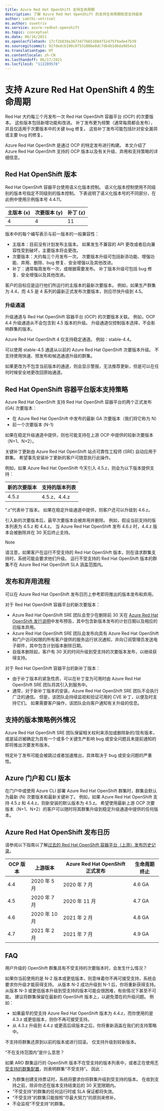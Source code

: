 ```yaml
---
title: Azure Red Hat OpenShift 支持生命周期
description: 了解 Azure Red Hat OpenShift 的支持生命周期和受支持版本
author: sakthi-vetrivel
ms.author: suvetriv
ms.service: azure-redhat-openshift
ms.topic: conceptual
ms.date: 06/16/2021
ms.openlocfilehash: 17cf2b839a3673477b651084f52475f9ade47b39
ms.sourcegitcommit: 91fdedcb190c0753180be8dc7db4b1d6da9854a1
ms.translationtype: HT
ms.contentlocale: zh-CN
ms.lasthandoff: 06/17/2021
ms.locfileid: "112289578"
---
```

# <a name="support-lifecycle-for-azure-red-hat-openshift-4"></a>支持 Azure Red Hat OpenShift 4 的生命周期

Red Hat 大约每三个月发布一次 Red Hat OpenShift 容器平台 (OCP) 的次要版本。 这些版本包括新增功能和改进。 补丁发布更为频繁（通常每周都会发布），并且仅适用于次要版本中的关键 bug 修复。 这些补丁发布可能包括针对安全漏洞或主要 bug 的修复。

Azure Red Hat OpenShift 是通过 OCP 的特定发布进行构建。 本文介绍了 Azure Red Hat OpenShift 支持的 OCP 版本以及有关升级、弃用和支持策略的详细信息。

## <a name="red-hat-openshift-versions"></a>Red Hat OpenShift 版本

Red Hat OpenShift 容器平台使用语义化版本控制。 语义化版本控制使用不同级别的版本号指定不同级别的版本控制。 下表说明了语义化版本号的不同部分，在此例中使用示例版本号 4.4.11。

|主版本 (x)|次要版本 (y)|补丁 (z)|
|-|-|-|
|4|4|11|

版本中的每个编写表示与前一版本的一般兼容性：

* 主版本：目前没有计划发布主版本。 如果发生不兼容的 API 更改或者后向兼容性受到破坏，主要版本将会更改。
* 次要版本：大约每三个月发布一次。 次要版本升级可包括新添功能、增强功能、弃用、删除、bug 修复、安全增强以及其他改进。
* 补丁：通常每周发布一次，或根据需要发布。 补丁版本升级可包括 bug 修复、安全增强以及其他改进。

客户的目标应是运行他们所运行的主版本的最新次要版本。 例如，如果生产群集为 4.4，而 4.5 是 4 系列的最新正式发布次要版本，则应尽快升级到 4.5。 

### <a name="upgrade-channels"></a>升级通道

升级通道与 Red Hat OpenShift 容器平台 (OCP) 的次要版本关联。 例如，OCP 4.4 升级通道从不会包含到 4.5 版本的升级。 升级通道仅控制版本选择，不会影响群集的版本。

Azure Red Hat OpenShift 4 仅支持稳定通道。 例如：stable-4.4。

可以使用 stable-4.5 通道从以前的 Azure Red Hat OpenShift 次要版本升级。 不支持使用快速、预发布和候选通道升级的群集。

如果更改为不包含当前版本的通道，则会显示警报，无法推荐更新，但是可以在任何时候安全地更改回原始通道。

## <a name="red-hat-openshift-container-platform-version-support-policy"></a>Red Hat OpenShift 容器平台版本支持策略

Azure Red Hat OpenShift 支持 Red Hat OpenShift 容器平台的两个正式发布 (GA) 次要版本：
* 在 Azure Red Hat OpenShift 中发布的最新 GA 次要版本（我们将它称为 N）
* 前一个次要版本 (N-1)

如果在稳定升级通道中提供，则也可能支持在上游 OCP 中提供的较新次要版本（N+1、N+2）。

关键补丁更新由 Azure Red Hat OpenShift 站点可靠性工程师 (SRE) 自动应用于群集。 希望事先安装补丁更新的客户可随意执行此操作。

例如，如果 Azure Red Hat OpenShift 今天引入 4.5.z，则会为以下版本提供支持：

|新的次要版本|支持的版本列表|
|-|-|
|4.5.z|4.5.z、4.4.z|

“.z”代表补丁版本。 如果在稳定升级通道中提供，则客户还可以升级到 4.6.z。

引入新的次要版本后，最早次要版本会被弃用并删除。 例如，假设当前支持的版本列表为 4.5.z 和 4.4.z。 当 Azure Red Hat OpenShift 发布 4.6.z 时，4.4.z 版本会被删除并在 30 天后终止支持。

> [!NOTE]
> 请注意，如果客户在运行不受支持的 Red Hat OpenShift 版本，则在请求群集支持时，系统可能会要求他们升级。 运行不受支持的 Red Hat OpenShift 版本的群集不在 Azure Red Hat OpenShift SLA 涵盖范围内。

## <a name="release-and-deprecation-process"></a>发布和弃用流程

可以在 Azure Red Hat OpenShift 发布日历上参考即将推出的版本发布和弃用。

对于 Red Hat OpenShift 容器平台的新次要版本：
* Azure Red Hat OpenShift SRE 团队会至少在删除前 30 天在 [Azure Red Hat OpenShift 发行说明](https://github.com/Azure/OpenShift/releases)中发布预告，其中包含新版本发布的计划日期以及相应的旧版本弃用。
* Azure Red Hat OpenShift SRE 团队会发布向具有 Azure Red Hat OpenShift 和门户访问权限的所有客户提供的服务运行状况通知，并向订阅管理员发送电子邮件，其中包含计划版本删除日期。
* 自版本删除起，客户有 30 天的时间升级到受支持的次要版本发布，以继续获得支持。

对于 Red Hat OpenShift 容器平台的新补丁版本：
* 由于补丁版本的紧急性质，可以在补丁变为可用时由 Azure Red Hat OpenShift SRE 团队将其引入到服务中。
* 通常，对于新补丁版本的安装，Azure Red Hat OpenShift SRE 团队不会执行广泛的通信。 但是，该团队会持续监视和验证可用的 CVE 补丁，以便及时支持它们。 如果需要客户操作，该团队会向客户通知有关升级的信息。

## <a name="supported-versions-policy-exceptions"></a>支持的版本策略例外情况

Azure Red Hat OpenShift SRE 团队保留相关权利来添加或删除新的/现有版本，或是延迟被确定为具有一个或多个关键生产影响 bug 或安全问题且未提前通知的即将推出次要发布版本。

特定补丁发布可能会被跳过或者加速推出，具体取决于 bug 或安全问题的严重性。

## <a name="azure-portal-and-cli-versions"></a>Azure 门户和 CLI 版本

在门户中或使用 Azure CLI 部署 Azure Red Hat OpenShift 群集时，群集会默认为最新 (N) 次要版本和最新关键补丁。 例如，如果 Azure Red Hat OpenShift 支持 4.5.z 和 4.4.z，则新安装的默认版本为 4.5.z。 希望使用最新上游 OCP 次要版本（N+1、N+2）的客户可以随时将其群集升级到稳定升级通道中提供的任何版本。

## <a name="azure-red-hat-openshift-release-calendar"></a>Azure Red Hat OpenShift 发布日历

请参阅以下指南以了解[过去的 Red Hat OpenShift 容器平台（上游）发布历史记录](https://access.redhat.com/support/policy/updates/openshift/#dates)。

|OCP 版本|上游版本|Azure Red Hat OpenShift 正式发布|生命周期终止|
|-|-|-|-|
|4.4|2020 年 5 月|2020 年 7 月|4.6 GA|
|4.5|2020 年 7 月| 2020 年 11 月|4.7 GA
|4.6|2020 年 10 月| 2021 年 2 月|4.8 GA|
|4.7|2021 年 2 月| 2021 年 7 月|4.9 GA|

## <a name="faq"></a>FAQ

用户升级的 OpenShift 群集具有不受支持的次要版本时，会发生什么情况？

如果你当前使用的是 N-2 版本或更低版本，则意味着你不再可接受支持，系统会要求你升级才能获得支持。 从版本 N-2 成功升级到 N-1 后，你将重新获得支持。 从版本 N-3 或更低版本升级到受支持的版本可能会很困难，有些情况下甚至不可能。 建议将群集保留在最新的 OpenShift 版本上，以避免潜在的升级问题。 例如：
* 如果最早的受支持 Azure Red Hat OpenShift 版本为 4.4.z，而你使用的是 4.3.z 或更低版本，则你不再可接受支持。
* 从 4.3.z 升级到 4.4.z 或更高后续版本之后，你将重新涵盖在我们的支持策略中。 

不支持将群集还原到以前的版本或进行回滚。 仅支持升级到较新版本。

“不在支持范围内”是什么意思？

如果 ARO 群集运行的 OpenShift 版本不在受支持的版本列表中，或者正在使用[不受支持的群集配置](./support-policies-v4.md)，则表明群集“不受支持”。 因此：
- 为群集创建支持票证时，系统将要求你将群集升级到受支持的版本。 在收到支持之前，除非你还在版本支持结束后的 30 天宽限期内。 
- “不受支持”的群集的任何运行时或 SLA 保证都将失效。
- “不受支持”的群集只能按照“尽最大努力”的原则来修补。
- 不会监视“不受支持”的群集。
